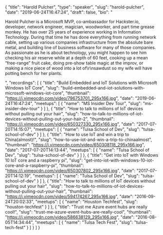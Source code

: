 {
  "title": "Harold Pulcher",
  "type": "speaker",
  "slug": "harold-pulcher",
  "date": "2019-06-24T16:47:24",
  "draft": false,
  "bio": "<p>Harold Pulcher is a Microsoft MVP, co-ambassador for Hackster.io, developer, network engineer, magician, woodworker, and part time grease monkey. He has over 25 years of experience working in Information Technology. During that time he has done everything from running network cable, setting up various companies infrastructure from the absolute bare metal, and building line of business software for many of those companies. As passionate as he is about technology, you might happen to see him checking his air reserve while at a depth of 60 feet, cooking up a mean “free-range” fruit cake, doing pre-show table magic at the improv, or making a nice piece of wood into a lot of\r\nsawdust so my wife will have potting bench for her plants.</p>",
  "recordings": [
    {
      "title": "Build Embedded and IoT Solutions with Microsoft Windows IoT Core",
      "slug": "build-embedded-and-iot-solutions-with-microsoft-windows-iot-core",
      "thumbnail": "https://i.vimeocdn.com/video/796753701_295x166.jpg",
      "date": "2019-06-24T16:47:24",
      "meetups": [
        {
          "name": "MS Insider Dev Tour",
          "slug": "ms-insider-dev-tour"
        }
      ]
    },
    {
      "title": "How to talk to millions of IoT devices without pulling out your hair",
      "slug": "how-to-talk-to-millions-of-iot-devices-without-pulling-out-your-hair-2",
      "thumbnail": "https://i.vimeocdn.com/video/650327330_295x166.jpg",
      "date": "2017-07-20T14:15:07",
      "meetups": [
        {
          "name": "Tulsa School of Dev",
          "slug": "tulsa-school-of-dev"
        }
      ]
    },
    {
      "title": "How to use IoT and win a trip to China(almost)!",
      "slug": "how-to-use-iot-and-win-a-trip-to-chinaalmost",
      "thumbnail": "https://i.vimeocdn.com/video/650308118_295x166.jpg",
      "date": "2017-07-20T14:13:44",
      "meetups": [
        {
          "name": "Tulsa School of Dev",
          "slug": "tulsa-school-of-dev"
        }
      ]
    },
    {
      "title": "Get into IoT with Windows 10 IoT core and a raspberry pi",
      "slug": "get-into-iot-with-windows-10-iot-core-and-a-raspberry-pi",
      "thumbnail": "https://i.vimeocdn.com/video/650307802_295x166.jpg",
      "date": "2017-07-20T14:12:19",
      "meetups": [
        {
          "name": "Tulsa School of Dev",
          "slug": "tulsa-school-of-dev"
        }
      ]
    },
    {
      "title": "How to talk to millions of IoT devices without pulling out your hair",
      "slug": "how-to-talk-to-millions-of-iot-devices-without-pulling-out-your-hair",
      "thumbnail": "https://i.vimeocdn.com/video/594174267_295x166.jpg",
      "date": "2016-09-24T20:02:33",
      "meetups": [
        {
          "name": "Houston Techfest",
          "slug": "houston-techfest"
        }
      ]
    },
    {
      "title": "Trust me Azure event hubs are really cool!",
      "slug": "trust-me-azure-event-hubs-are-really-cool",
      "thumbnail": "https://i.vimeocdn.com/video/586638129_295x166.jpg",
      "date": "2016-08-05T14:34:44",
      "meetups": [
        {
          "name": "Tulsa Tech Fest",
          "slug": "tulsa-tech-fest"
        }
      ]
    }
  ]
}